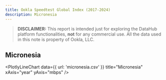 ```yaml
---
title: Ookla Speedtest Global Index (2017-2024)
description: Micronesia
---
```


> **DISCLAIMER:** This report is intended just for exploring the DataHub platform functionalities, **not** for any commercial use. All the data used in this note is property of Ookla, LLC.

## Micronesia

<PlotlyLineChart
  data={{
    url: 'micronesia.csv'
  }}
  title="Micronesia"
  xAxis="year"
  yAxis="mbps"
/>
